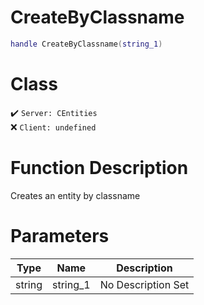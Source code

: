 # CreateByClassname
```lua
handle CreateByClassname(string_1)
```
# Class
✔️ `Server: CEntities`  
❌ `Client: undefined`  

# Function Description
Creates an entity by classname
# Parameters
Type|Name|Description
--|--|--
string|string_1|No Description Set
